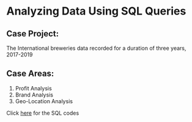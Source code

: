 # Analyzing Data Using SQL Queries

## Case Project: 
The International breweries data recorded for a duration of three years, 2017-2019

## Case Areas:
1. Profit Analysis
2. Brand Analysis
3. Geo-Location Analysis

Click [here](brewery_project.sql) for the SQL codes
